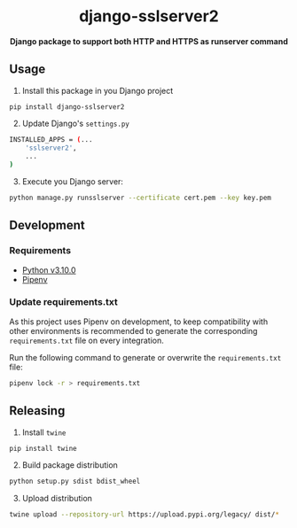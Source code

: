 <div>
  <h1 align="center">django-sslserver2</h1>
  <h4 align="center">
    Django package to support both HTTP and HTTPS as runserver command
  </h4>
</div>

## Usage

1. Install this package in you Django project

```bash
pip install django-sslserver2
```

2. Update Django's `settings.py`

```bash
INSTALLED_APPS = (...
    'sslserver2',
    ...
)
```

3. Execute you Django server:

```bash
python manage.py runsslserver --certificate cert.pem --key key.pem
```

## Development

### Requirements

- [Python v3.10.0](https://www.python.org/downloads/release/python-3100/)
- [Pipenv](https://pipenv.pypa.io)

### Update **requirements.txt**

As this project uses Pipenv on development, to keep compatibility with other
environments is recommended to generate the corresponding `requirements.txt`
file on every integration.

Run the following command to generate or overwrite the `requirements.txt` file:

```bash
pipenv lock -r > requirements.txt
```

## Releasing

1. Install `twine`

```bash
pip install twine
```

2. Build package distribution

```bash
python setup.py sdist bdist_wheel
```

3. Upload distribution

```bash
twine upload --repository-url https://upload.pypi.org/legacy/ dist/*
```
